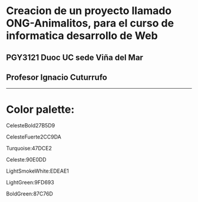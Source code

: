 <h1>Creacion de un proyecto llamado ONG-Animalitos, para el curso de informatica desarrollo de Web</h1>
<h2>PGY3121 Duoc UC sede Viña del Mar</h2>
<h2>Profesor Ignacio Cuturrufo</h2>
<hr>
<h1>Color palette:</h1>

<p>CelesteBold27B5D9</p>
<p>CelesteFuerte2CC9DA</p>
<p>Turquoise:47DCE2</p>
<p>Celeste:90E0DD</p>
<p>LightSmokeWhite:EDEAE1</p>
<p>LightGreen:9FD693</p>
<p>BoldGreen:87C76D</p>
